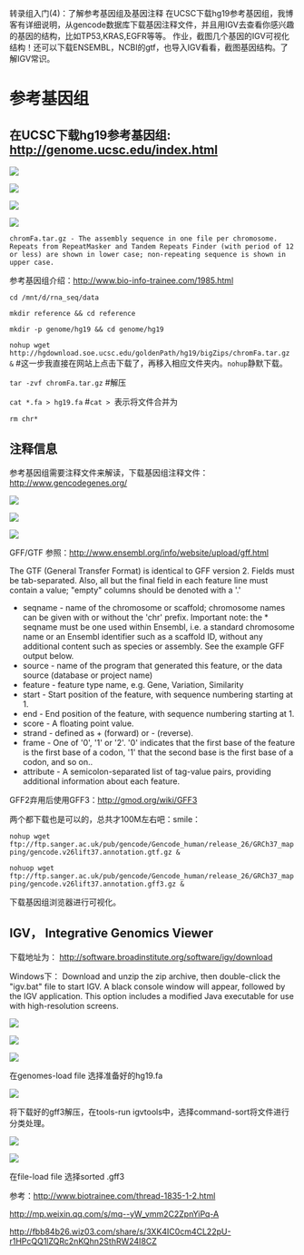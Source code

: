 转录组入门(4)：了解参考基因组及基因注释
在UCSC下载hg19参考基因组，我博客有详细说明，从gencode数据库下载基因注释文件，并且用IGV去查看你感兴趣的基因的结构，比如TP53,KRAS,EGFR等等。
作业，截图几个基因的IGV可视化结构！还可以下载ENSEMBL，NCBI的gtf，也导入IGV看看，截图基因结构。了解IGV常识。

参考基因组
=======
在UCSC下载hg19参考基因组: http://genome.ucsc.edu/index.html
-----

![](https://github.com/CLDIAO/learning-RNA-Seq/blob/master/graph/1.jpg)

![](https://github.com/CLDIAO/learning-RNA-Seq/blob/master/graph/2.jpg)

![](https://github.com/CLDIAO/learning-RNA-Seq/blob/master/graph/3.jpg)

![](https://github.com/CLDIAO/learning-RNA-Seq/blob/master/graph/4.jpg)

`chromFa.tar.gz - The assembly sequence in one file per chromosome.
    Repeats from RepeatMasker and Tandem Repeats Finder (with period
    of 12 or less) are shown in lower case; non-repeating sequence is
    shown in upper case.`

参考基因组介绍：http://www.bio-info-trainee.com/1985.html

`cd /mnt/d/rna_seq/data`

`mkdir reference && cd reference`

`mkdir -p genome/hg19 && cd genome/hg19`

`nohup wget http://hgdownload.soe.ucsc.edu/goldenPath/hg19/bigZips/chromFa.tar.gz &` #这一步我直接在网站上点击下载了，再移入相应文件夹内。`nohup`静默下载。

`tar -zvf chromFa.tar.gz` #解压

`cat *.fa > hg19.fa` #`cat > `表示将文件合并为

`rm chr*`

注释信息
------
参考基因组需要注释文件来解读，下载基因组注释文件：http://www.gencodegenes.org/

![](https://github.com/CLDIAO/learning-RNA-Seq/blob/master/graph/5.jpg)

![](https://github.com/CLDIAO/learning-RNA-Seq/blob/master/graph/6.jpg)

![](https://github.com/CLDIAO/learning-RNA-Seq/blob/master/graph/7.jpg)

GFF/GTF 参照：http://www.ensembl.org/info/website/upload/gff.html

The GTF (General Transfer Format) is identical to GFF version 2.
Fields must be tab-separated. Also, all but the final field in each feature line must contain a value; "empty" columns should be denoted with a '.'

* seqname - name of the chromosome or scaffold; chromosome names can be given with or without the 'chr' prefix. Important note: the * seqname must be one used within Ensembl, i.e. a standard chromosome name or an Ensembl identifier such as a scaffold ID, without any additional content such as species or assembly. See the example GFF output below.
* source - name of the program that generated this feature, or the data source (database or project name)
* feature - feature type name, e.g. Gene, Variation, Similarity
* start - Start position of the feature, with sequence numbering starting at 1.
* end - End position of the feature, with sequence numbering starting at 1.
* score - A floating point value.
* strand - defined as + (forward) or - (reverse).
* frame - One of '0', '1' or '2'. '0' indicates that the first base of the feature is the first base of a codon, '1' that the second base is the first base of a codon, and so on..
* attribute - A semicolon-separated list of tag-value pairs, providing additional information about each feature.

GFF2弃用后使用GFF3：http://gmod.org/wiki/GFF3

两个都下载也是可以的，总共才100M左右吧：smile：

`nohup wget ftp://ftp.sanger.ac.uk/pub/gencode/Gencode_human/release_26/GRCh37_mapping/gencode.v26lift37.annotation.gtf.gz &`

`nohuop wget ftp://ftp.sanger.ac.uk/pub/gencode/Gencode_human/release_26/GRCh37_mapping/gencode.v26lift37.annotation.gff3.gz &`

下载基因组浏览器进行可视化。

IGV， Integrative Genomics Viewer
-------

下载地址为： http://software.broadinstitute.org/software/igv/download 

Windows下：
Download and unzip the zip archive, then double-click the "igv.bat" file to start IGV. A black console window will appear, followed by the IGV application. This option includes a modified Java executable for use with high-resolution screens.

![](https://github.com/CLDIAO/learning-RNA-Seq/blob/master/graph/8.jpg)

![](https://github.com/CLDIAO/learning-RNA-Seq/blob/master/graph/9.JPG)

![](https://github.com/CLDIAO/learning-RNA-Seq/blob/master/graph/10.JPG)

在genomes-load file 选择准备好的hg19.fa

![](https://github.com/CLDIAO/learning-RNA-Seq/blob/master/graph/11.png)

将下载好的gff3解压，在tools-run igvtools中，选择command-sort将文件进行分类处理。

![](https://github.com/CLDIAO/learning-RNA-Seq/blob/master/graph/12.png)

![](https://github.com/CLDIAO/learning-RNA-Seq/blob/master/graph/13.png)

在file-load file 选择sorted .gff3

参考：http://www.biotrainee.com/thread-1835-1-2.html

http://mp.weixin.qq.com/s/mq--yW_vmm2C2ZpnYiPq-A

http://fbb84b26.wiz03.com/share/s/3XK4IC0cm4CL22pU-r1HPcQQ1lZQRc2nKQhn2SthRW24I8CZ
